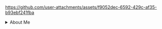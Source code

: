 


https://github.com/user-attachments/assets/f9052dec-6592-429c-af35-b93ebf241fba



<details><summary>About Me</summary>

The clip above is from the emulator that still exists here: https://mxoemu.info/ from The Matrix Online, there is a community on Discord for it, as you can see you are still able to load it up and I got superjumping going thanks as well to the contributions of those supporting the emulator.
